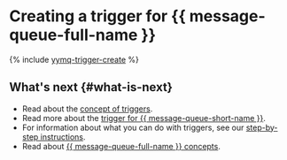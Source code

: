 # Creating a trigger for {{ message-queue-full-name }}

{% include [yymq-trigger-create](../../_includes/functions/ymq-trigger-create.md) %}

## What's next {#what-is-next}

- Read about the [concept of triggers](../concepts/trigger/index.md).
- Read more about the [trigger for {{ message-queue-short-name }}](../concepts/trigger/ymq-trigger.md).
- For information about what you can do with triggers, see our [step-by-step instructions](../operations/index.md).
- Read about [{{ message-queue-full-name }} concepts](../../message-queue/concepts/index.md).

